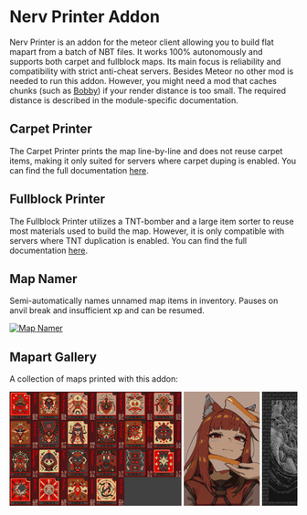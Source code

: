 
# Nerv Printer Addon

Nerv Printer is an addon for the meteor client allowing you to build flat mapart from a batch of NBT files. It works 100% autonomously and supports both carpet and fullblock maps. Its main focus is reliability and compatibility with strict anti-cheat servers. Besides Meteor no other mod is needed to run this addon. However, you might need a mod that caches chunks (such as [Bobby](https://www.curseforge.com/minecraft/mc-mods/bobby)) if your render distance is too small. The required distance is described in the module-specific documentation.

## Carpet Printer
The Carpet Printer prints the map line-by-line and does not reuse carpet items, making it only suited for servers where carpet duping is enabled. You can find the full documentation [here](Documentation/CarpetGuide.md).

## Fullblock Printer
The Fullblock Printer utilizes a TNT-bomber and a large item sorter to reuse most materials used to build the map. However, it is only compatible with servers where TNT duplication is enabled. You can find the full documentation [here](Documentation/FullblockGuide.md).

## Map Namer
Semi-automatically names unnamed map items in inventory. Pauses on anvil break and insufficient xp and can be resumed.

[![Map Namer](https://img.youtube.com/vi/3karXgUGU8U/0.jpg)](https://www.youtube.com/watch?v=3karXgUGU8U)

## Mapart Gallery
A collection of maps printed with this addon:

<div style="overflow-x: auto; white-space: nowrap;">
    
  <img src="Documentation/Gallery/TarotCards.png" alt="Tarot Cards" height="200">
  <img src="Documentation/Gallery/IdiotSandwich.png" alt="Idiot Sandwich" height="200">
  <img src="Documentation/Gallery/WelcomeToHell.png" alt="Welcome To Hell" height="200">
  <img src="Documentation/Gallery/AsukaCollage.png" alt="Asuka Collage" height="200">
  <img src="Documentation/Gallery/BeggingAtSpawn.png" alt="Begging At Spawn" height="200">
  <img src="Documentation/Gallery/CC&Lelouch.png" alt="CC & Lelouch" height="200">
  <img src="Documentation/Gallery/HoloAtDawn.png" alt="Holo At Dawn" height="200">
  <img src="Documentation/Gallery/JulflipsMazeGame.png" alt="Juflips Maze Game" height="200">
  <img src="Documentation/Gallery/MakimaFeet.png" alt="Makima Feet" height="200">
  <img src="Documentation/Gallery/MakimasEyes.png" alt="Makima's Eyes" height="200">
  <img src="Documentation/Gallery/MapOfJapan.png" alt="Map Of Japan" height="200">
  <img src="Documentation/Gallery/MeAndTheBoysInTheEnd.png" alt="Me And The Boys In The End" height="200">
  <img src="Documentation/Gallery/Money.png" alt="Money" height="200">
  <img src="Documentation/Gallery/Nosferatu.png" alt="Nosferatu" height="200">
  <img src="Documentation/Gallery/Restraint.png" alt="Restraint" height="200">
  <img src="Documentation/Gallery/TheFirstDate.png" alt="The First Date" height="200">
  <img src="Documentation/Gallery/Toradora!.png" alt="Toradora!" height="200">

</div>
